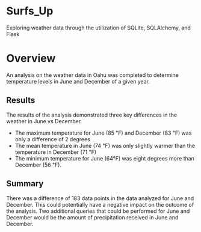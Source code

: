 # Surfs_Up
Exploring weather data through the utilization of SQLite, SQLAlchemy,  and Flask

# Overview 
An analysis on the weather data in Oahu was completed to determine temperature levels in June and December of a given year. 

## Results

The results of the analysis demonstrated three key differences in the weather in June vs December. 

-	The maximum temperature for June (85 ℉) and December (83 ℉) was only a difference of 2 degrees 
-	The mean temperature in June (74 ℉) was only slightly warmer than the temperature in December (71 ℉)
-	The minimum temperature for June (64°F) was eight degrees more than December (56 ℉).

## Summary 
There was a difference of 183 data points in the data analyzed for June and December. This could potentially have a negative impact on the outcome of the analysis. Two additional queries that could be performed for June and December would be the amount of precipitation received in June and December. 
